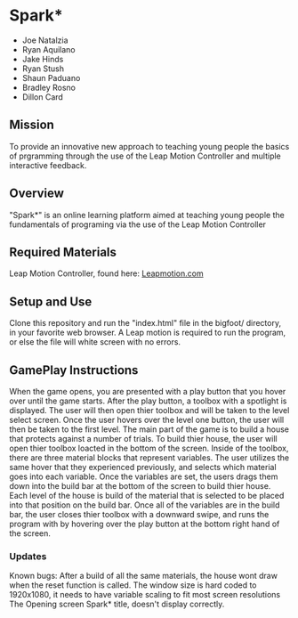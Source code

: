 <h1>Spark*</h1>
<ul>
    <li>Joe Natalzia</li>
    <li>Ryan Aquilano</li>
    <li>Jake Hinds</li>
    <li>Ryan Stush</li>
    <li>Shaun Paduano</li>
    <li>Bradley Rosno</li>
    <li>Dillon Card</li>
</ul>

<h2>Mission</h2>
<p>To provide an innovative new approach to teaching young people the basics of prgramming through the use of the Leap Motion Controller and multiple interactive feedback.</P>

<h2>Overview</h2>
<p>"Spark*" is an online learning platform aimed at teaching young people the fundamentals of programing via the use of the Leap Motion Controller </p>

<h2>Required Materials</h2>
<p>Leap Motion Controller, found here: <a href="https://www.leapmotion.com/">Leapmotion.com</a></p>

<h2>Setup and Use</h2>
<p>Clone this repository and run the "index.html" file in the bigfoot/ directory,
in your favorite web browser. A Leap motion is required to run the program, or else
the file will white screen with no errors.</p>

<h2>GamePlay Instructions</h2>
<p>When the game opens, you are presented with a play button that you hover over until the game starts.
   After the play button, a toolbox with a spotlight is displayed.  The user will then open thier toolbox and will be taken
   to the level select screen. Once the user hovers over the level one button, the user will then be taken to the first level.
   The main part of the game is to build a house that protects against a number of trials. To build thier house, the user will
   open thier toolbox loacted in the bottom of the screen. Inside of the toolbox, there are three material blocks that represent
   variables.  The user utilizes the same hover that they experienced previously, and selects which material goes into each
   variable.  Once the variables are set, the users drags them down into the build bar at the bottom of the screen to build
   thier house.  Each level of the house is build of the material that is selected to be placed into that position on the build bar.
   Once all of the variables are in the build bar, the user closes thier toolbox with a downward swipe, and runs the program with by
   hovering over the play button at the bottom right hand of the screen.</p>


<h3>Updates</h3>
<p>Known bugs: After a build of all the same materials, the house wont draw when the reset function is called.
               The window size is hard coded to 1920x1080, it needs to have variable scaling to fit most screen resolutions
               The Opening screen Spark* title, doesn't display correctly.</p>


